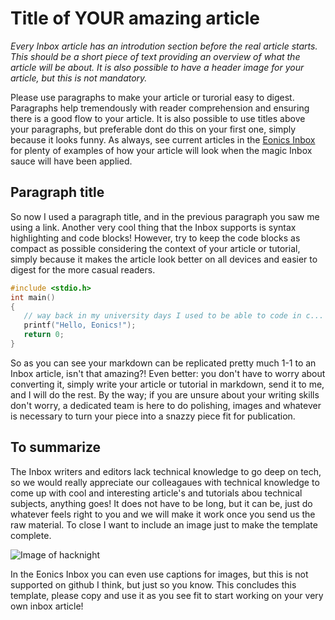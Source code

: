 # Title of YOUR amazing article

*Every Inbox article has an introdution section before the real article starts. This should be a short piece of text providing an overview of what the article will be about. It is also possible to have a header image for your article, but this is not mandatory.*

Please use paragraphs to make your article or turorial easy to digest. Paragraphs help tremendously with reader comprehension and ensuring there is a good flow to your article. It is also possible to use titles above your paragraphs, but preferable dont do this on your first one, simply because it looks funny. As always, see current articles in the [Eonics Inbox](https://eonics.nl/inbox) for plenty of examples of how your article will look when the magic Inbox sauce will have been applied.

## Paragraph title

So now I used a paragraph title, and in the previous paragraph you saw me using a link. Another very cool thing that the Inbox supports is syntax highlighting and code blocks! However, try to keep the code blocks as compact as possible considering the context of your article or tutorial, simply because it makes the article look better on all devices and easier to digest for the more casual readers.

```c
#include <stdio.h>
int main()
{
   // way back in my university days I used to be able to code in c...
   printf("Hello, Eonics!");
   return 0;
}
```

So as you can see your markdown can be replicated pretty much 1-1 to an Inbox article, isn't that amazing?! Even better: you don't have to worry about converting it, simply write your article or tutorial in markdown, send it to me, and I will do the rest. By the way; if you are unsure about your writing skills don't worry, a dedicated team is here to do polishing, images and whatever is necessary to turn your piece into a snazzy piece fit for publication. 

## To summarize

The Inbox writers and editors lack technical knowledge to go deep on tech, so we would really appreciate our colleagaues with technical knowledge to come up with cool and interesting article's and tutorials abou technical subjects, anything goes! It does not have to be long, but it can be, just do whatever feels right to you and we will make it work once you send us the raw material. To close I want to include an image just to make the template complete.

![Image of hacknight](https://eonics.nl/wp-content/uploads/2019/03/DSC_0272-1200x0-c-default.jpg)

In the Eonics Inbox you can even use captions for images, but this is not supported on github I think, but just so you know. This concludes this template, please copy and use it as you see fit to start working on your very own inbox article!

